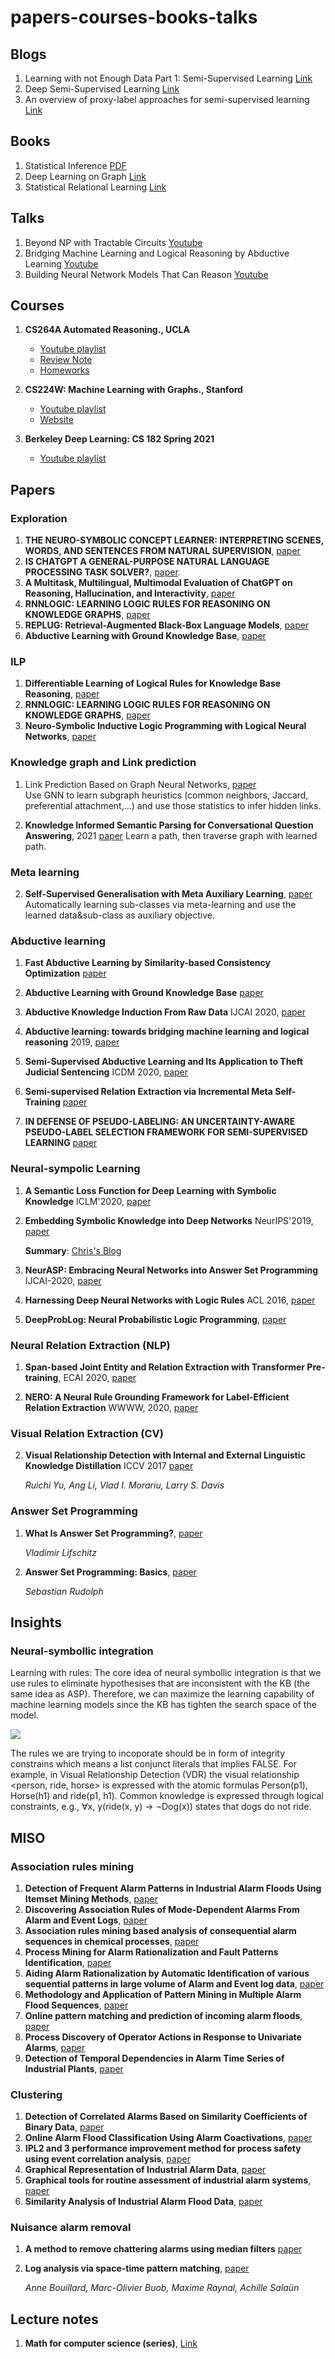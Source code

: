 # papers-courses-books-talks

## Blogs
1. Learning with not Enough Data Part 1: Semi-Supervised Learning [Link](https://lilianweng.github.io/posts/2021-12-05-semi-supervised/)
2. Deep Semi-Supervised Learning [Link](https://yassouali.github.io/ml-blog/deep-semi-supervised/)
3. An overview of proxy-label approaches for semi-supervised learning [Link](https://ruder.io/semi-supervised/index.html)

## Books
1. Statistical Inference [PDF](https://mybiostats.files.wordpress.com/2015/03/casella-berger.pdf)
2. Deep Learning on Graph [Link](https://cse.msu.edu/~mayao4/dlg_book/)
3. Statistical Relational Learning [Link](https://www.cs.umd.edu/srl-book/)

## Talks
1. Beyond NP with Tractable Circuits [Youtube](https://www.youtube.com/watch?v=kdMzmgyLfQs&t=2357s)
2. Bridging Machine Learning and Logical Reasoning by Abductive Learning [Youtube](https://www.youtube.com/watch?v=ETHrFxiFIUM&t=2752s)
3. Building Neural Network Models That Can Reason [Youtube](https://www.youtube.com/watch?v=-2JRiv3Mycs&ab_channel=MicrosoftResearch)

## Courses
1. **CS264A Automated Reasoning., UCLA** 
    * [Youtube playlist](https://www.youtube.com/playlist?list=PLlDG_zCuBub5AyHuxnw8vfgx7Wd-P-4XN)
    * [Review Note](http://web.cs.ucla.edu/~patricia.xiao/files/CS264A_Review_Note_midterm.pdf)
    * [Homeworks](https://github.com/lehgtrung/UCLA-CS264A-Fall2020)

2. **CS224W: Machine Learning with Graphs., Stanford** 
    * [Youtube playlist](https://www.youtube.com/watch?v=JAB_plj2rbA&list=PLoROMvodv4rPLKxIpqhjhPgdQy7imNkDn)
    * [Website](http://web.stanford.edu/class/cs224w/)

4. **Berkeley Deep Learning: CS 182 Spring 2021**
    * [Youtube playlist](https://www.youtube.com/playlist?list=PL_iWQOsE6TfVmKkQHucjPAoRtIJYt8a5A)

## Papers

### Exploration
1. **THE NEURO-SYMBOLIC CONCEPT LEARNER: INTERPRETING SCENES, WORDS, AND SENTENCES FROM NATURAL SUPERVISION**, [paper](https://arxiv.org/pdf/1904.12584.pdf)
2. **IS CHATGPT A GENERAL-PURPOSE NATURAL LANGUAGE PROCESSING TASK SOLVER?**, [paper](https://arxiv.org/pdf/2302.06476.pdf).
3. **A Multitask, Multilingual, Multimodal Evaluation of ChatGPT on Reasoning, Hallucination, and Interactivity**, [paper](https://arxiv.org/pdf/2302.04023.pdf)
4. **RNNLOGIC: LEARNING LOGIC RULES FOR REASONING ON KNOWLEDGE GRAPHS**, [paper](https://arxiv.org/pdf/2010.04029.pdf)
5. **REPLUG: Retrieval-Augmented Black-Box Language Models**, [paper](https://arxiv.org/pdf/2301.12652.pdf)
6. **Abductive Learning with Ground Knowledge Base**, [paper](http://www.lamda.nju.edu.cn/huangyx/src/IJCAI21-GABL.pdf)


### ILP
1. **Differentiable Learning of Logical Rules for Knowledge Base Reasoning**, [paper](https://arxiv.org/pdf/1702.08367.pdf)
2. **RNNLOGIC: LEARNING LOGIC RULES FOR REASONING ON KNOWLEDGE GRAPHS**, [paper](https://arxiv.org/pdf/2010.04029.pdf)
3. **Neuro-Symbolic Inductive Logic Programming with Logical Neural Networks**, [paper](https://arxiv.org/pdf/2112.03324.pdf)



### Knowledge graph and Link prediction
1. Link Prediction Based on Graph Neural Networks, [paper](https://proceedings.neurips.cc/paper_files/paper/2018/file/53f0d7c537d99b3824f0f99d62ea2428-Paper.pdf)\
Use GNN to learn subgraph heuristics (common neighbors, Jaccard, preferential attachment,...) and use those statistics to infer hidden links.

3. **Knowledge Informed Semantic Parsing for Conversational Question Answering**, 2021 [paper](https://assets.amazon.science/ca/f9/bbef16c24f6fbf29059888d54c13/knowledge-informed-semantic-parsing-for-conversational-question-answering.pdf)
Learn a path, then traverse graph with learned path.


### Meta learning

2. **Self-Supervised Generalisation with Meta Auxiliary Learning**, [paper](https://arxiv.org/pdf/1901.08933.pdf)
Automatically learning sub-classes via meta-learning and use the learned data&sub-class as auxiliary objective. 


### Abductive learning

1. **Fast Abductive Learning by Similarity-based Consistency Optimization** [paper](https://proceedings.neurips.cc/paper/2021/file/df7e148cabfd9b608090fa5ee3348bfe-Paper.pdf)

1. **Abductive Learning with Ground Knowledge Base** [paper](https://www.ijcai.org/proceedings/2021/0250.pdf)


1. **Abductive Knowledge Induction From Raw Data** IJCAI 2020, [paper](https://arxiv.org/pdf/2010.03514.pdf)
    
1. **Abductive learning: towards bridging machine learning and logical reasoning** 2019, [paper](http://scis.scichina.com/en/2019/076101.pdf)
    
1. **Semi-Supervised Abductive Learning and Its Application to Theft Judicial Sentencing** ICDM 2020, [paper](https://cs.nju.edu.cn/liyf/paper/icdm20-SSABL.pdf)
    
1. **Semi-supervised Relation Extraction via Incremental Meta Self-Training** [paper](https://arxiv.org/pdf/2010.16410.pdf)
    
1. **IN DEFENSE OF PSEUDO-LABELING: AN UNCERTAINTY-AWARE PSEUDO-LABEL SELECTION FRAMEWORK FOR SEMI-SUPERVISED LEARNING** [paper](https://arxiv.org/pdf/2101.06329.pdf)
    

### Neural-sympolic Learning
1. **A Semantic Loss Function for Deep Learning with Symbolic Knowledge** ICLM'2020, [paper](https://arxiv.org/abs/1711.11157)

1. **Embedding Symbolic Knowledge into Deep Networks** NeurIPS'2019, [paper](https://arxiv.org/abs/1909.01161)
    
    **Summary**: [Chris's Blog](http://christopher5106.github.io/deep/learning/2020/02/26/symbolic_knowledge_in_deep_networks.html)

1. **NeurASP: Embracing Neural Networks into Answer Set Programming** IJCAI-2020, [paper](https://www.ijcai.org/proceedings/2020/0243.pdf)

1. **Harnessing Deep Neural Networks with Logic Rules** ACL 2016, [paper](http://www.cs.cmu.edu/~epxing/papers/2016/Hu_etal_ACL16.pdf)

1. **DeepProbLog: Neural Probabilistic Logic Programming**, [paper](https://arxiv.org/pdf/1805.10872.pdf)


### Neural Relation Extraction (NLP)
1. **Span-based Joint Entity and Relation Extraction with Transformer Pre-training**, ECAI 2020, [paper](https://arxiv.org/pdf/1909.07755v4.pdf)
    
1. **NERO: A Neural Rule Grounding Framework for Label-Efficient Relation Extraction** WWWW, 2020, [paper](https://arxiv.org/pdf/1909.02177.pdf)
    
### Visual Relation Extraction (CV)
   
2. **Visual Relationship Detection with Internal and External Linguistic Knowledge Distillation** ICCV 2017 [paper](https://arxiv.org/pdf/1707.09423.pdf)

   *Ruichi Yu, Ang Li, Vlad I. Morariu, Larry S. Davis*

    
### Answer Set Programming
1. **What Is Answer Set Programming?**, [paper](https://www.cs.utexas.edu/users/vl/papers/wiasp.pdf)

   *Vladimir Lifschitz*
   
1. **Answer Set Programming: Basics**, [paper](https://iccl.inf.tu-dresden.de/w/images/1/1a/FLP-ASP-L1.pdf)

   *Sebastian Rudolph*


## Insights

### Neural-symbollic integration
Learning with rules: The core idea of neural symbollic integration is that we use rules to eliminate hypothesises that are inconsistent with the KB (the same idea as ASP). Therefore, we can maximize the learning capability of machine learning models since the KB has tighten the search space of the model.

![](https://i.imgur.com/giB1iqw.png)

The rules we are trying to incoporate should be in form of integrity constrains which means a list conjunct literals that implies FALSE. For example, in Visual Relationship Detection (VDR) the visual relationship <person, ride, horse> is expressed with the atomic formulas Person(p1), Horse(h1) and ride(p1, h1). Common knowledge is expressed through logical constraints, e.g., ∀x, y(ride(x, y) → ¬Dog(x)) states that dogs do not ride.



## MISO
### Association rules mining
1. **Detection of Frequent Alarm Patterns in Industrial Alarm Floods Using Itemset Mining Methods**, [paper](https://sci-hub.hkvisa.net/10.1109/TIE.2018.2795573)
1. **Discovering Association Rules of Mode-Dependent Alarms From Alarm and Event Logs**, [paper](https://sci-hub.ru/https://ieeexplore.ieee.org/document/7921590)
2. **Association rules mining based analysis of consequential alarm sequences in chemical processes**, [paper](https://sci-hub.ru/https://www.sciencedirect.com/science/article/abs/pii/S0950423016300778)
3. **Process Mining for Alarm Rationalization and Fault Patterns Identification**, [paper](https://sci-hub.ru/10.1109/etfa.2012.6489695)
4. **Aiding Alarm Rationalization by Automatic Identification of various sequential patterns in large volume of Alarm and Event log data**, [paper](https://iopscience.iop.org/article/10.1088/1757-899X/778/1/012092/pdf)
5. **Methodology and Application of Pattern Mining in Multiple Alarm Flood Sequences**, [paper](https://reader.elsevier.com/reader/sd/pii/S2405896315011246)
6. **Online pattern matching and prediction of incoming alarm floods**, [paper](https://sci-hub.ru/https://www.sciencedirect.com/science/article/abs/pii/S0959152417300100)
7. **Process Discovery of Operator Actions in Response to Univariate Alarms**, [paper](https://www.sciencedirect.com/science/article/pii/S2405896316305444)
8. **Detection of Temporal Dependencies in Alarm Time Series of Industrial Plants**, [paper](https://www.sciencedirect.com/science/article/pii/S1474667016418744)

### Clustering
1. **Detection of Correlated Alarms Based on Similarity Coefficients of Binary Data**, [paper](https://sci-hub.ru/https://ieeexplore.ieee.org/document/6485001)
2. **Online Alarm Flood Classification Using Alarm Coactivations**, [paper](https://www.sciencedirect.com/science/article/pii/S2405896318320068)
3. **IPL2 and 3 performance improvement method for process safety using event
correlation analysis**, [paper](https://sci-hub.hkvisa.net/10.1016/j.compchemeng.2010.07.029)
4. **Graphical Representation of Industrial Alarm Data**, [paper](https://www.sciencedirect.com/science/article/pii/S1474667015325283)
5. **Graphical tools for routine assessment of industrial alarm systems**, [paper](https://sci-hub.hkvisa.net/10.1016/j.compchemeng.2012.06.042)
6. **Similarity Analysis of Industrial Alarm Flood Data**, [paper](https://sci-hub.hkvisa.net/10.1109/tase.2012.2230627)

### Nuisance alarm removal
1. **A method to remove chattering alarms using median filters** [paper](https://sci-hub.ru/https://www.sciencedirect.com/science/article/abs/pii/S0019057817306286)


1. **Log analysis via space-time pattern matching**, [paper](https://hal.archives-ouvertes.fr/hal-02909936/document)

   *Anne Bouillard, Marc-Olivier Buob, Maxime Raynal, Achille Salaün*

## Lecture notes
1. **Math for computer science (series)**, [Link](https://ocw.mit.edu/courses/electrical-engineering-and-computer-science/6-042j-mathematics-for-computer-science-fall-2010/readings/MIT6_042JF10_chap09.pdf)
